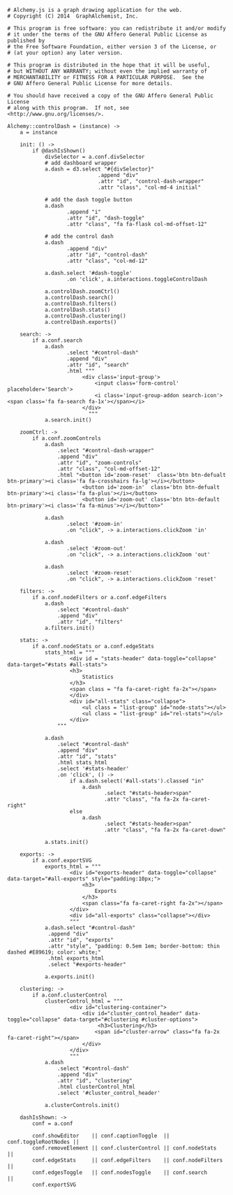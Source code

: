     # Alchemy.js is a graph drawing application for the web.
    # Copyright (C) 2014  GraphAlchemist, Inc.

    # This program is free software: you can redistribute it and/or modify
    # it under the terms of the GNU Affero General Public License as published by
    # the Free Software Foundation, either version 3 of the License, or
    # (at your option) any later version.

    # This program is distributed in the hope that it will be useful,
    # but WITHOUT ANY WARRANTY; without even the implied warranty of
    # MERCHANTABILITY or FITNESS FOR A PARTICULAR PURPOSE.  See the
    # GNU Affero General Public License for more details.

    # You should have received a copy of the GNU Affero General Public License
    # along with this program.  If not, see <http://www.gnu.org/licenses/>.

    Alchemy::controlDash = (instance) ->
        a = instance

        init: () ->
            if @dashIsShown()
                divSelector = a.conf.divSelector
                # add dashboard wrapper
                a.dash = d3.select "#{divSelector}"
                                 .append "div"
                                 .attr "id", "control-dash-wrapper"
                                 .attr "class", "col-md-4 initial"

                # add the dash toggle button 
                a.dash
                       .append "i"
                       .attr "id", "dash-toggle"
                       .attr "class", "fa fa-flask col-md-offset-12"

                # add the control dash
                a.dash
                       .append "div"
                       .attr "id", "control-dash"
                       .attr "class", "col-md-12"

                a.dash.select '#dash-toggle'
                       .on 'click', a.interactions.toggleControlDash

                a.controlDash.zoomCtrl()
                a.controlDash.search()
                a.controlDash.filters()
                a.controlDash.stats()
                a.controlDash.clustering()
                a.controlDash.exports()

        search: ->
            if a.conf.search
                a.dash
                       .select "#control-dash"
                       .append "div"
                       .attr "id", "search"
                       .html """
                            <div class='input-group'>
                                <input class='form-control' placeholder='Search'>
                                <i class='input-group-addon search-icon'><span class='fa fa-search fa-1x'></span></i>
                            </div> 
                              """
                a.search.init()
 
        zoomCtrl: ->
            if a.conf.zoomControls 
                a.dash
                    .select "#control-dash-wrapper"
                    .append "div"
                    .attr "id", "zoom-controls"
                    .attr "class", "col-md-offset-12"
                    .html "<button id='zoom-reset'  class='btn btn-defualt btn-primary'><i class='fa fa-crosshairs fa-lg'></i></button>
                            <button id='zoom-in'  class='btn btn-defualt btn-primary'><i class='fa fa-plus'></i></button>
                            <button id='zoom-out' class='btn btn-default btn-primary'><i class='fa fa-minus'></i></button>"
                
                a.dash
                       .select '#zoom-in'
                       .on "click", -> a.interactions.clickZoom 'in'
                
                a.dash
                       .select '#zoom-out'
                       .on "click", -> a.interactions.clickZoom 'out'
                
                a.dash
                       .select '#zoom-reset'
                       .on "click", -> a.interactions.clickZoom 'reset'

        filters: ->
            if a.conf.nodeFilters or a.conf.edgeFilters
                a.dash
                    .select "#control-dash"
                    .append "div"
                    .attr "id", "filters"
                a.filters.init()

        stats: ->
            if a.conf.nodeStats or a.conf.edgeStats
                stats_html = """
                        <div id = "stats-header" data-toggle="collapse" data-target="#stats #all-stats">
                        <h3>
                            Statistics
                        </h3>
                        <span class = "fa fa-caret-right fa-2x"></span>
                        </div>
                        <div id="all-stats" class="collapse">
                            <ul class = "list-group" id="node-stats"></ul>
                            <ul class = "list-group" id="rel-stats"></ul>  
                        </div>
                    """

                a.dash
                    .select "#control-dash"
                    .append "div"
                    .attr "id", "stats"
                    .html stats_html
                    .select '#stats-header'
                    .on 'click', () ->
                        if a.dash.select('#all-stats').classed "in"
                            a.dash
                                   .select "#stats-header>span"
                                   .attr "class", "fa fa-2x fa-caret-right"
                        else
                            a.dash
                                   .select "#stats-header>span"
                                   .attr "class", "fa fa-2x fa-caret-down"

                a.stats.init()

        exports: ->
            if a.conf.exportSVG
                exports_html = """
                        <div id="exports-header" data-toggle="collapse" data-target="#all-exports" style="padding:10px;">
                            <h3>
                                Exports
                            </h3>
                            <span class="fa fa-caret-right fa-2x"></span>
                        </div>
                        <div id="all-exports" class="collapse"></div>
                        """
                a.dash.select "#control-dash"
                 .append "div"
                 .attr "id", "exports"
                 .attr "style", "padding: 0.5em 1em; border-bottom: thin dashed #E89619; color: white;"
                 .html exports_html
                 .select "#exports-header"

                a.exports.init()

        clustering: ->
            if a.conf.clusterControl
                clusterControl_html = """
                        <div id="clustering-container">
                            <div id="cluster_control_header" data-toggle="collapse" data-target="#clustering #cluster-options">
                                 <h3>Clustering</h3>
                                <span id="cluster-arrow" class="fa fa-2x fa-caret-right"></span>
                            </div>
                        </div>
                        """
                a.dash
                    .select "#control-dash"
                    .append "div"
                    .attr "id", "clustering"
                    .html clusterControl_html
                    .select '#cluster_control_header'

                a.clusterControls.init()

        dashIsShown: ->
            conf = a.conf

            conf.showEditor    || conf.captionToggle  || conf.toggleRootNodes ||
            conf.removeElement || conf.clusterControl || conf.nodeStats       ||
            conf.edgeStats     || conf.edgeFilters    || conf.nodeFilters     || 
            conf.edgesToggle   || conf.nodesToggle    || conf.search          ||
            conf.exportSVG